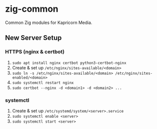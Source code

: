 # zig-common

Common Zig modules for Kapricorn Media.

## New Server Setup

### HTTPS (nginx & certbot)

1. `sudo apt install nginx certbot python3-certbot-nginx`
2. Create & set up `/etc/nginx/sites-available/<domain>`
3. `sudo ln -s /etc/nginx/sites-available/<domain> /etc/nginx/sites-enabled/<domain>`
4. `sudo systemctl restart nginx`
5. `sudo certbot --nginx -d <domain1> -d <domain2> ...`

### systemctl

1. Create & set up `/etc/systemd/system/<server>.service`
2. `sudo systemctl enable <server>`
3. `sudo systemctl start <server>`
